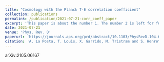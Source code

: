 ```yaml
---
title: "Cosmology with the Planck T-E correlation coefficient"
collection: publications
permalink: /publication/2021-07-21-corr_coeff_paper
excerpt: 'This paper is about the number 1. The number 2 is left for future work.'
date: 2021-07-21
venue: 'Phys. Rev. D'
paperurl: 'https://journals.aps.org/prd/abstract/10.1103/PhysRevD.104.023527'
citation: 'A. La Posta, T. Louis, X. Garrido, M. Tristram and S. Henrot-Versillé, Phys. Rev. D 104,023527 (2021)'
---
```

arXiv:2105.06167
